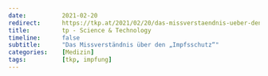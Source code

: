 ```yaml
---
date:          2021-02-20
redirect:      https://tkp.at/2021/02/20/das-missverstaendnis-ueber-den-impfsschutz/
title:         tp - Science & Technology
timeline:      false
subtitle:      "Das Missverständnis über den „Impfsschutz“"
categories:    [Medizin]
tags:          [tkp, impfung]
---
```

